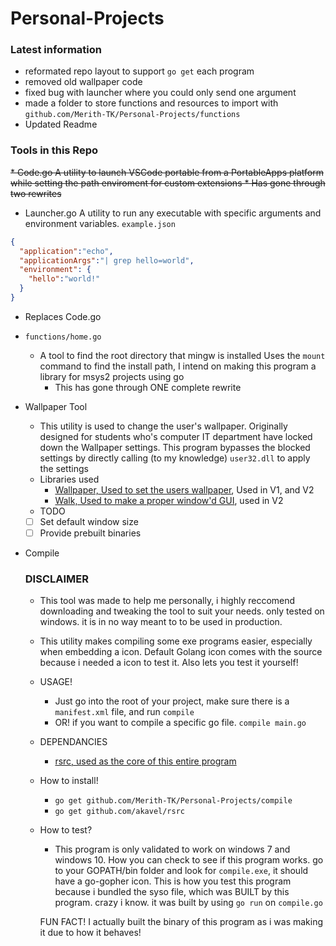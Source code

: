 # Personal-Projects
 ### Latest information
 * reformated repo layout to support `go get` each program
 * removed old wallpaper code
 * fixed bug with launcher where you could only send one argument
 * made a folder to store functions and resources to import with `github.com/Merith-TK/Personal-Projects/functions`
 * Updated Readme

 ### Tools in this Repo 
 ~~* Code.go
    A utility to launch VSCode portable from a PortableApps platform while setting the path enviroment for custom extensions
    * Has gone through two rewrites~~
   * Launcher.go
    A utility to run any executable with specific arguments and environment variables.
    `example.json`
```json
{
  "application":"echo",
  "applicationArgs":"| grep hello=world",
  "environment": {
    "hello":"world!"
  }
}
```
  * Replaces Code.go
 * `functions/home.go`
    * A tool to find the root directory that mingw is installed
    Uses the `mount` command to find the install path,
    I intend on making this program a library for msys2 projects using go
      * This has gone through ONE complete rewrite
 * Wallpaper Tool
    * This utility is used to change the user's wallpaper. Originally designed for students who's
    computer IT department have locked down the Wallpaper settings. This program bypasses the 
    blocked settings by directly calling (to my knowledge) `user32.dll` to apply the settings
    * Libraries used
      * [Wallpaper, Used to set the users wallpaper](https://github.com/reujab/wallpaper), Used in V1, and V2
      * [Walk, Used to make a proper window'd GUI](github.com/lxn/walk), used in V2
    * TODO

     - [ ] Set default window size
     - [ ] Provide prebuilt binaries    

 * Compile
    ### DISCLAIMER
      * This tool was made to help me personally, i highly reccomend downloading and tweaking the tool to suit your needs. only tested on windows. it is in no way meant to to be used in production.
    * This utility makes compiling some exe programs easier, especially when embedding a icon. 
    Default Golang icon comes with the source because i needed a icon to test it. Also lets you test it yourself!
    * USAGE!
      * Just go into the root of your project, make sure there is a `manifest.xml` file, and run `compile`
      * OR! if you want to compile a specific go file. `compile main.go`
    * DEPENDANCIES
      * [rsrc, used as the core of this entire program](https://github.com/akavel/rsrc)
    * How to install!
      * `go get github.com/Merith-TK/Personal-Projects/compile `
      * `go get github.com/akavel/rsrc`

    * How to test? 
      * This program is only validated to work on windows 7 and windows 10. How you can check to see if this program works. go to your GOPATH/bin folder and look for `compile.exe`, it should have a go-gopher icon.
      This is how you test this program because i bundled the syso file, which was BUILT by this program. crazy i know. it was built by using `go run` on `compile.go`
      

      FUN FACT! I actually built the binary of this program as i was making it due to how it behaves! 
